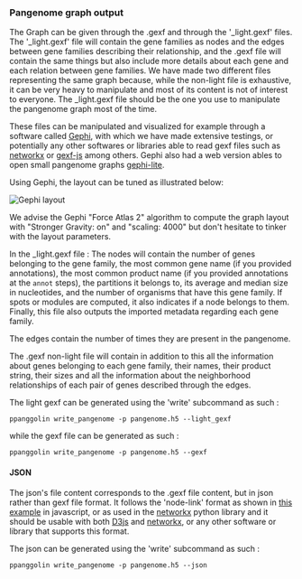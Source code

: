### Pangenome graph output

The Graph can be given through the .gexf and through the '_light.gexf' files. The '_light.gexf' file will contain the gene families as nodes and the edges between gene families describing their relationship, and the .gexf file will contain the same things but also include more details about each gene and each relation between gene families. 
We have made two different files representing the same graph because, while the non-light file is exhaustive, it can be very heavy to manipulate and most of its content is not of interest to everyone. The _light.gexf file should be the one you use to manipulate the pangenome graph most of the time.

These files can be manipulated and visualized for example through a software called [Gephi](https://gephi.org/), with which we have made extensive testings, or potentially any other softwares or libraries able to read gexf files such as [networkx](https://networkx.github.io/documentation/stable/index.html) or [gexf-js](https://github.com/raphv/gexf-js) among others. Gephi also had a web version ables to open small pangenome graphs [gephi-lite](https://gephi.org/gephi-lite/).

Using Gephi, the layout can be tuned as illustrated below:

![Gephi layout](../../_static/gephi.gif)

We advise the Gephi "Force Atlas 2" algorithm to compute the graph layout with "Stronger Gravity: on" and "scaling: 4000" but don't hesitate to tinker with the layout parameters.

In the _light.gexf file : 
The nodes will contain the number of genes belonging to the gene family, the most common gene name (if you provided annotations), the most common product name (if you provided annotations at the `annot` steps), the partitions it belongs to, its average and median size in nucleotides, and the number of organisms that have this gene family. If spots or modules are computed, it also indicates if a node belongs to them. Finally, this file also outputs the imported metadata regarding each gene family.

The edges contain the number of times they are present in the pangenome.

The .gexf non-light file will contain in addition to this all the information about genes belonging to each gene family, their names, their product string, their sizes and all the information about the neighborhood relationships of each pair of genes described through the edges.

The light gexf can be generated using the 'write' subcommand as such : 

`ppanggolin write_pangenome -p pangenome.h5 --light_gexf`

while the gexf file can be generated as such : 

`ppanggolin write_pangenome -p pangenome.h5 --gexf`

#### JSON
The json's file content corresponds to the .gexf file content, but in json rather than gexf file format. It follows the 'node-link' format as shown in [this example](https://observablehq.com/@d3/force-directed-graph) in javascript, or as used in the [networkx](https://networkx.github.io/documentation/stable/reference/readwrite/json_graph.html) python library and it should be usable with both [D3js](https://d3js.org/) and [networkx](https://networkx.github.io/documentation/stable/index.html), or any other software or library that supports this format.

The json can be generated using the 'write' subcommand as such : 

`ppanggolin write_pangenome -p pangenome.h5 --json`
